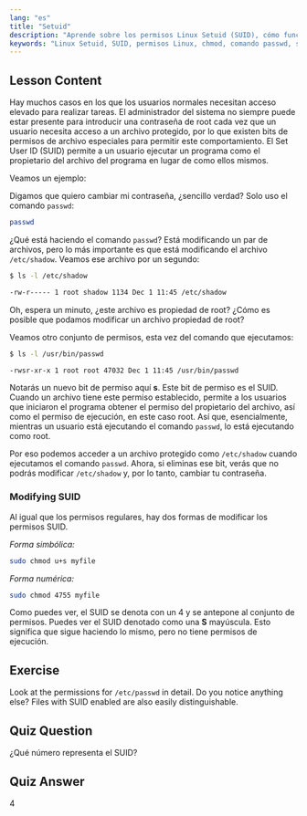 ```yaml
---
lang: "es"
title: "Setuid"
description: "Aprende sobre los permisos Linux Setuid (SUID), cómo funcionan y cómo modificarlos. Comprende SUID para un acceso seguro a archivos en Linux."
keywords: "Linux Setuid, SUID, permisos Linux, chmod, comando passwd, seguridad Linux, Linux para principiantes, tutorial Linux"
---
```


## Lesson Content

Hay muchos casos en los que los usuarios normales necesitan acceso elevado para realizar tareas. El administrador del sistema no siempre puede estar presente para introducir una contraseña de root cada vez que un usuario necesita acceso a un archivo protegido, por lo que existen bits de permisos de archivo especiales para permitir este comportamiento. El Set User ID (SUID) permite a un usuario ejecutar un programa como el propietario del archivo del programa en lugar de como ellos mismos.

Veamos un ejemplo:

Digamos que quiero cambiar mi contraseña, ¿sencillo verdad? Solo uso el comando `passwd`:

```bash
passwd
```

¿Qué está haciendo el comando `passwd`? Está modificando un par de archivos, pero lo más importante es que está modificando el archivo `/etc/shadow`. Veamos ese archivo por un segundo:

```bash
$ ls -l /etc/shadow

-rw-r----- 1 root shadow 1134 Dec 1 11:45 /etc/shadow
```

Oh, espera un minuto, ¿este archivo es propiedad de root? ¿Cómo es posible que podamos modificar un archivo propiedad de root?

Veamos otro conjunto de permisos, esta vez del comando que ejecutamos:

```bash
$ ls -l /usr/bin/passwd

-rwsr-xr-x 1 root root 47032 Dec 1 11:45 /usr/bin/passwd
```

Notarás un nuevo bit de permiso aquí **s**. Este bit de permiso es el SUID. Cuando un archivo tiene este permiso establecido, permite a los usuarios que iniciaron el programa obtener el permiso del propietario del archivo, así como el permiso de ejecución, en este caso root. Así que, esencialmente, mientras un usuario está ejecutando el comando `passwd`, lo está ejecutando como root.

Por eso podemos acceder a un archivo protegido como `/etc/shadow` cuando ejecutamos el comando `passwd`. Ahora, si eliminas ese bit, verás que no podrás modificar `/etc/shadow` y, por lo tanto, cambiar tu contraseña.

### Modifying SUID

Al igual que los permisos regulares, hay dos formas de modificar los permisos SUID.

_Forma simbólica:_

```bash
sudo chmod u+s myfile
```

_Forma numérica:_

```bash
sudo chmod 4755 myfile
```

Como puedes ver, el SUID se denota con un 4 y se antepone al conjunto de permisos. Puedes ver el SUID denotado como una **S** mayúscula. Esto significa que sigue haciendo lo mismo, pero no tiene permisos de ejecución.

## Exercise

Look at the permissions for `/etc/passwd` in detail. Do you notice anything else? Files with SUID enabled are also easily distinguishable.

## Quiz Question

¿Qué número representa el SUID?

## Quiz Answer

4
